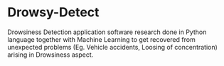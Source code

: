 # Drowsy-Detect
Drowsiness Detection application software research done in Python language together with Machine Learning to get recovered from unexpected problems (Eg. Vehicle accidents, Loosing of concentration) arising in Drowsiness aspect.

